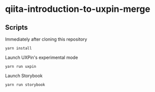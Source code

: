 # qiita-introduction-to-uxpin-merge


## Scripts

Immediately after cloning this repository

```
yarn install
```

Launch UXPin's experimental mode

```
yarn run uxpin
```

Launch Storybook

````
yarn run storybook
````
